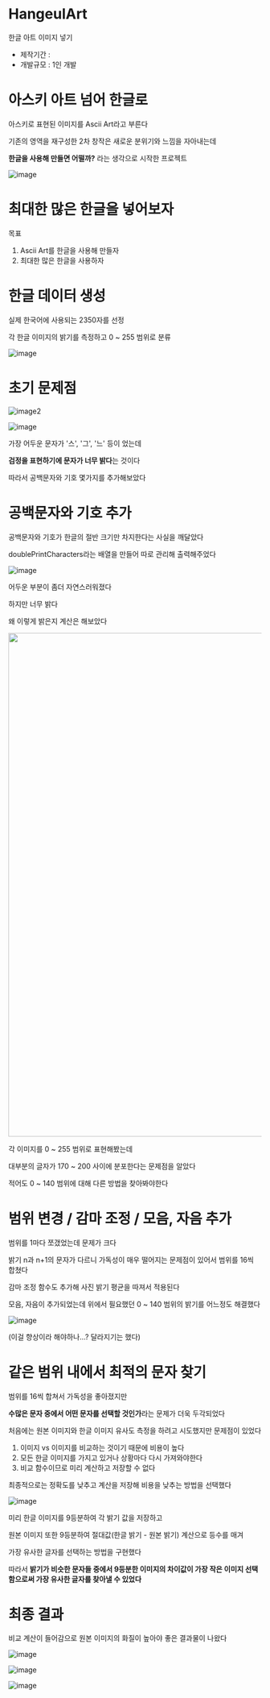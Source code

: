 # HangeulArt

한글 아트 이미지 넣기

- 제작기간 :
- 개발규모 : 1인 개발


# 아스키 아트 넘어 한글로

아스키로 표현된 이미지를 Ascii Art라고 부른다

기존의 영역을 재구성한 2차 창작은 새로운 분위기와 느낌을 자아내는데 

**한글을 사용해 만들면 어떨까?** 라는 생각으로 시작한 프로젝트

![image](https://github.com/snujing/HangeulArt/assets/57716676/9c727924-07f8-451b-bc23-622609c75781)



# 최대한 많은 한글을 넣어보자

목표
1. Ascii Art를 한글을 사용해 만들자
2. 최대한 많은 한글을 사용하자


# 한글 데이터 생성

실제 한국어에 사용되는 2350자를 선정

각 한글 이미지의 밝기를 측정하고 0 ~ 255 범위로 분류

![image](https://github.com/snujing/HangeulArt/assets/57716676/79429c85-9380-4e3c-b975-ee3a94aef82f)


# 초기 문제점


![image2](https://github.com/snujing/HangeulArt/assets/57716676/46c51b48-e547-4a70-b0c1-dbb7dc5dbe24)


![image](https://github.com/snujing/HangeulArt/assets/57716676/a7c98e0d-119e-460c-9043-07684f7642bd) 


가장 어두운 문자가 '스', '그', '느' 등이 었는데

**검정을 표현하기에 문자가 너무 밝다**는 것이다

따라서 공백문자와 기호 몇가지를 추가해보았다


# 공백문자와 기호 추가

공백문자와 기호가 한글의 절반 크기만 차지한다는 사실을 깨달았다

doublePrintCharacters라는 배열을 만들어 따로 관리해 출력해주었다

![image](https://github.com/snujing/HangeulArt/assets/57716676/d76b12cf-ef30-4815-9783-c1baa16742c5)

어두운 부분이 좀더 자연스러워졌다

하지만 너무 밝다

왜 이렇게 밝은지 계산은 해보았다

<img src="https://github.com/snujing/HangeulArt/assets/57716676/2a112493-0c19-4c88-bc5f-b856d3188099" width="1000px">

각 이미지를 0 ~ 255 범위로 표현해봤는데

대부분의 글자가 170 ~ 200 사이에 분포한다는 문제점을 알았다

적어도 0 ~ 140 범위에 대해 다른 방법을 찾아봐야한다


# 범위 변경 / 감마 조정 / 모음, 자음 추가

범위를 1마다 쪼갰었는데 문제가 크다

밝기 n과 n+1의 문자가 다르니 가독성이 매우 떨어지는 문제점이 있어서 범위를 16씩 합쳤다

감마 조정 함수도 추가해 사진 밝기 평균을 따져서 적용된다

모음, 자음이 추가되었는데 위에서 필요했던 0 ~ 140 범위의 밝기를 어느정도 해결했다

![image](https://github.com/snujing/HangeulArt/assets/57716676/61acd91b-d272-46e8-961b-72ba9587b34a)

(이걸 향상이라 해야하나...? 달라지기는 했다)


# 같은 범위 내에서 최적의 문자 찾기

범위를 16씩 합쳐서 가독성을 좋아졌지만 

**수많은 문자 중에서 어떤 문자를 선택할 것인가**라는 문제가 더욱 두각되었다

처음에는 원본 이미지와 한글 이미지 유사도 측정을 하려고 시도했지만 문제점이 있었다

1. 이미지 vs 이미지를 비교하는 것이기 때문에 비용이 높다
2. 모든 한글 이미지를 가지고 있거나 상황마다 다시 가져와야한다
3. 비교 함수이므로 미리 계산하고 저장할 수 없다 

최종적으로는 정확도를 낮추고 계산을 저장해 비용을 낮추는 방법을 선택했다

![image](https://github.com/snujing/HangeulArt/assets/57716676/596cd544-7bcb-4163-b4fe-cf2f23107c00)

미리 한글 이미지를 9등분하여 각 밝기 값을 저장하고

원본 이미지 또한 9등분하여 절대값(한글 밝기 - 원본 밝기) 계산으로 등수를 매겨 

가장 유사한 글자를 선택하는 방법을 구현했다

따라서 **밝기가 비슷한 문자들 중에서 9등분한 이미지의 차이값이 가장 작은 이미지 선택함으로써 가장 유사한 글자를 찾아낼 수 있었다**



# 최종 결과

비교 계산이 들어감으로 원본 이미지의 화질이 높아야 좋은 결과물이 나왔다

![image](https://github.com/snujing/HangeulArt/assets/57716676/b38ced5b-533b-4c86-83a8-bff52cce8adf)


![image](https://github.com/snujing/HangeulArt/assets/57716676/1044a649-a9a6-4304-849b-9a1eb961c5cd)


![image](https://github.com/snujing/HangeulArt/assets/57716676/24c719e7-58c4-4dd3-a3c2-b9b5698c3630)
